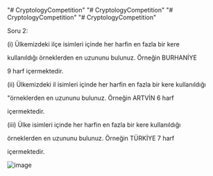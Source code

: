 "# CryptologyCompetition" 
"# CryptologyCompetition" 
"# CryptologyCompetition" 
"# CryptologyCompetition" 


Soru 2:

(i) Ülkemizdeki ilçe isimleri içinde her harfin en fazla bir kere

kullanıldığı örneklerden en uzununu bulunuz. Örneğin BURHANİYE

9 harf içermektedir.


(ii) Ülkemizdeki il isimleri içinde her harfin en fazla bir kere kullanıldığı

"örneklerden en uzununu bulunuz. Örneğin ARTVİN 6 harf

içermektedir.


(iii) Ülke isimleri içinde her harfin en fazla bir kere kullanıldığı

örneklerden en uzununu bulunuz. Örneğin TÜRKİYE 7 harf

içermektedir.



![image](https://user-images.githubusercontent.com/49249673/118852117-24d1a600-b8db-11eb-8912-58af66d686f0.png)
